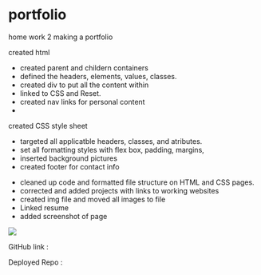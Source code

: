 # portfolio
home work 2 making a portfolio 

created html
 - created parent and childern containers
 - defined the headers, elements, values, classes.
 - created div to put all the content within
 - linked to CSS and Reset.
 - created nav links for personal content
 -


created CSS style sheet
 - targeted all applicatble headers, classes, and atributes.
 - set all formatting styles with flex box, padding, margins,
 - inserted background pictures
 - created footer for contact info

<!-- updates made -->

- cleaned up code and formatted file structure on HTML and CSS pages.
- corrected and added projects with links to working websites
- created img file and moved all images to file
- Linked resume 
- added screenshot of page

 
![](../images/portfolioUpdate.png)

GitHub link :



Deployed Repo :
